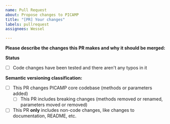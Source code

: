 ```yaml
---
name: Pull Request
about: Propose changes to PICAMP
title: "[PR] Your changes"
labels: pullrequest
assignees: Wessel

---
```


**Please describe the changes this PR makes and why it should be merged:**


**Status**
- [ ] Code changes have been tested and there aren't any typos in it

**Semantic versioning classification:**
- [ ] This PR changes PICAMP core codebase (methods or parameters added)
  - [ ] This PR includes breaking changes (methods removed or renamed, parameters moved or removed)
- [ ] This PR **only** includes non-code changes, like changes to documentation, README, etc.
